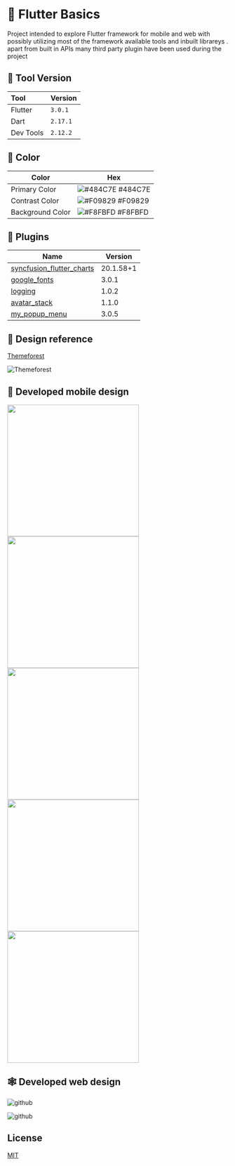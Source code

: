 
# 🚀 Flutter Basics
Project intended to explore Flutter framework for mobile and web with
possibly utilizing most of the framework available tools and inbuilt librareys . apart from built in APIs many third party plugin have been used during the project



## 🧰 Tool Version

| Tool | Version     | 
| :-------- | :------- | 
| Flutter | `3.0.1` |
| Dart | `2.17.1` |
| Dev Tools | `2.12.2` |



## 🎨 Color

| Color             | Hex                                                                |
| ----------------- | ------------------------------------------------------------------ |
| Primary Color | ![#484C7E](https://via.placeholder.com/10/484C7E?text=+) #484C7E |
| Contrast Color | ![#F09829](https://via.placeholder.com/10/F09829?text=+) #F09829 |
| Background Color | ![#F8FBFD](https://via.placeholder.com/10/F8FBFD?text=+) #F8FBFD |

## 🔌 Plugins

| Name             | Version                                                                |
| ----------------- | ------------------------------------------------------------------ |
| [syncfusion_flutter_charts](https://pub.dev/packages/syncfusion_flutter_charts)| 20.1.58+1 |
| [google_fonts](https://pub.dev/packages/google_fonts) | 3.0.1 |
| [logging](https://pub.dev/packages/logging) | 1.0.2 |
| [avatar_stack](https://pub.dev/packages/avatar_stack) | 1.1.0 |
| [my_popup_menu](https://pub.dev/packages/my_popup_menu) | 3.0.5 |



## 🎨 Design reference
[Themeforest ](https://github.com/user/repo/blob/branch/other_file.md)

![Themeforest](https://github.com/monikkacha/flutter-eas-basic-project/blob/master/blob/Screenshot%202022-06-11%20at%209.13.42%20AM.png?raw=true)


## 📱 Developed mobile design

<img src="https://github.com/monikkacha/flutter-eas-basic-project/blob/master/blob/Simulator%20Screen%20Shot%20-%20iPhone%2013%20-%202022-06-11%20at%2009.20.41.png?raw=true" height="300"> <img src="https://github.com/monikkacha/flutter-eas-basic-project/blob/master/blob/Simulator%20Screen%20Shot%20-%20iPhone%2013%20-%202022-06-11%20at%2009.20.50.png?raw=true" height="300"> <img src="https://github.com/monikkacha/flutter-eas-basic-project/blob/master/blob/Simulator%20Screen%20Shot%20-%20iPhone%2013%20-%202022-06-11%20at%2009.20.56.png?raw=true" height="300"> <img src="https://github.com/monikkacha/flutter-eas-basic-project/blob/master/blob/Simulator%20Screen%20Shot%20-%20iPhone%2013%20-%202022-06-11%20at%2009.21.05.png?raw=true" height="300"> <img src="https://github.com/monikkacha/flutter-eas-basic-project/blob/master/blob/Simulator%20Screen%20Shot%20-%20iPhone%2013%20-%202022-06-11%20at%2009.21.18.png?raw=true" height="300">


## 🕸 Developed web design

![github](https://github.com/monikkacha/flutter-eas-basic-project/blob/master/blob/Screenshot%202022-06-11%20at%209.15.08%20AM.png?raw=true)

![github](https://github.com/monikkacha/flutter-eas-basic-project/blob/master/blob/Screenshot%202022-06-11%20at%209.15.33%20AM.png?raw=true)


## License

[MIT](https://choosealicense.com/licenses/mit/)


